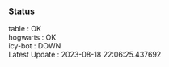 ### Status


table : OK  
hogwarts : OK  
icy-bot : DOWN  
Latest Update : 2023-08-18 22:06:25.437692
